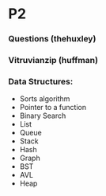 # P2
### Questions (thehuxley)
### Vitruvianzip (huffman)
### Data Structures:
* Sorts algorithm
* Pointer to a function
* Binary Search 
* List
* Queue
* Stack
* Hash
* Graph
* BST
* AVL
* Heap